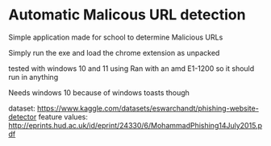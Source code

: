 ﻿# Automatic Malicous URL detection 
Simple application made for school to determine Malicious URLs

Simply run the exe and load the chrome extension as unpacked

tested with windows 10 and 11 using
Ran with an amd E1-1200 so it should run in anything

Needs windows 10 because of windows toasts though

dataset: https://www.kaggle.com/datasets/eswarchandt/phishing-website-detector
feature values: http://eprints.hud.ac.uk/id/eprint/24330/6/MohammadPhishing14July2015.pdf